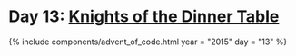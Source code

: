 # Day 13: [Knights of the Dinner Table](https://adventofcode.com/2015/day/13)

{% include components/advent_of_code.html
	year = "2015" day = "13"
%}
